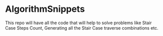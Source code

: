 # AlgorithmSnippets
This repo will have all the code that will help to solve problems like Stair Case Steps Count, Generating all the Stair Case traverse combinations etc. 
